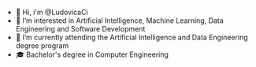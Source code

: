 - 👋 Hi, i'm @LudovicaCi
- 👀 I’m interested in Artificial Intelligence, Machine Learning, Data Engineering and Software Development
- 🌱 I’m currently attending the Artificial Intelligence and Data Engineering degree program
- 🎓 Bachelor's degree in Computer Engineering
